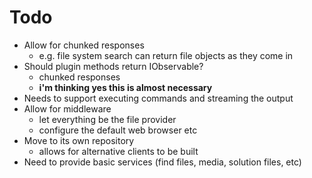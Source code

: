 ﻿# Todo
- Allow for chunked responses
  - e.g. file system search can return file objects as they come in
- Should plugin methods return IObservable?
  - chunked responses
  - **i'm thinking yes this is almost necessary**
- Needs to support executing commands and streaming the output
- Allow for middleware
  - let everything be the file provider
  - configure the default web browser etc
- Move to its own repository
  - allows for alternative clients to be built
- Need to provide basic services (find files, media, solution files, etc)